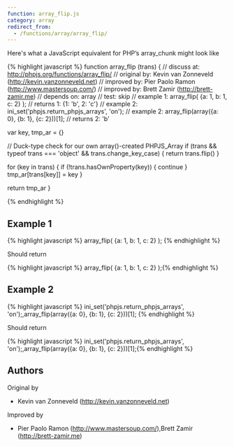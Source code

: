 ```yaml
---
function: array_flip.js
category: array
redirect_from:
  - /functions/array/array_flip/
---
```


<!-- WARNING! This file is auto generated by `npm run web:inject`, do not edit by hand -->

Here's what a JavaScript equivalent for PHP’s array_chunk might look like

{% highlight javascript %}
function array_flip (trans) {
  //  discuss at: http://phpjs.org/functions/array_flip/
  // original by: Kevin van Zonneveld (http://kevin.vanzonneveld.net)
  // improved by: Pier Paolo Ramon (http://www.mastersoup.com/)
  // improved by: Brett Zamir (http://brett-zamir.me)
  //  depends on: array
  //        test: skip
  //   example 1: array_flip( {a: 1, b: 1, c: 2} );
  //   returns 1: {1: 'b', 2: 'c'}
  //   example 2: ini_set('phpjs.return_phpjs_arrays', 'on');
  //   example 2: array_flip(array({a: 0}, {b: 1}, {c: 2}))[1];
  //   returns 2: 'b'

  var key, tmp_ar = {}

  // Duck-type check for our own array()-created PHPJS_Array
  if (trans && typeof trans === 'object' && trans.change_key_case) {
    return trans.flip()
  }

  for (key in trans) {
    if (!trans.hasOwnProperty(key)) {
      continue
    }
    tmp_ar[trans[key]] = key
  }

  return tmp_ar
}

{% endhighlight %}

## Example 1

{% highlight javascript %}
array_flip( {a: 1, b: 1, c: 2} );
{% endhighlight %}

Should return

{% highlight javascript %}
array_flip( {a: 1, b: 1, c: 2} );{% endhighlight %}

## Example 2

{% highlight javascript %}
ini_set('phpjs.return_phpjs_arrays', 'on');,array_flip(array({a: 0}, {b: 1}, {c: 2}))[1];
{% endhighlight %}

Should return

{% highlight javascript %}
ini_set('phpjs.return_phpjs_arrays', 'on');,array_flip(array({a: 0}, {b: 1}, {c: 2}))[1];{% endhighlight %}


## Authors


Original by

- Kevin van Zonneveld (http://kevin.vanzonneveld.net)


Improved by

- Pier Paolo Ramon (http://www.mastersoup.com/),Brett Zamir (http://brett-zamir.me)

